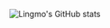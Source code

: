 ![Lingmo's GitHub stats](https://github-readme-stats.vercel.app/api?username=lingmo-dream&show_icons=true&theme=ambient_gradient)
